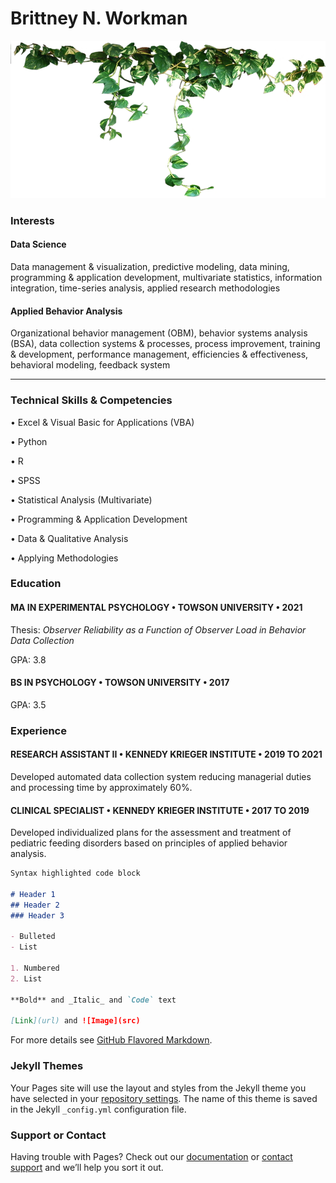 # Brittney N. Workman

![docs/plant-transparent-png-3.png](https://github.com/git-Jeriah/git-jeriah.github.io/blob/df2adadd38e491e7fd315b6a44b1ecc1dca7a2d7/docs/plant-transparent-png-3.png)


### **Interests**

#### Data Science
Data management & visualization, predictive modeling, data mining, programming & application development, multivariate statistics, information integration, time-series analysis, applied research methodologies

#### Applied Behavior Analysis
Organizational behavior management (OBM), behavior systems analysis (BSA), data collection systems & processes, process improvement, training & development, performance management, efficiencies & effectiveness, behavioral modeling, feedback system

<hr />

### **Technical Skills & Competencies**

•	Excel & Visual Basic for Applications (VBA)

•	Python

•	R

•	SPSS

•	Statistical Analysis (Multivariate)

•	Programming & Application Development

•	Data & Qualitative Analysis

•	Applying Methodologies



### **Education**

#### **MA IN EXPERIMENTAL PSYCHOLOGY • TOWSON UNIVERSITY • 2021**

Thesis: *Observer Reliability as a Function of Observer Load in Behavior Data Collection*

GPA: 3.8

#### **BS IN PSYCHOLOGY • TOWSON UNIVERSITY • 2017**

GPA: 3.5



### **Experience**

#### **RESEARCH ASSISTANT II • KENNEDY KRIEGER INSTITUTE • 2019 TO 2021**

Developed automated data collection system reducing managerial duties and processing time by approximately 60%.

#### **CLINICAL SPECIALIST • KENNEDY KRIEGER INSTITUTE • 2017 TO 2019**

Developed individualized plans for the assessment and treatment of pediatric feeding disorders based on principles of applied behavior analysis.




```markdown
Syntax highlighted code block

# Header 1
## Header 2
### Header 3

- Bulleted
- List

1. Numbered
2. List

**Bold** and _Italic_ and `Code` text

[Link](url) and ![Image](src)
```

For more details see [GitHub Flavored Markdown](https://guides.github.com/features/mastering-markdown/).

### Jekyll Themes

Your Pages site will use the layout and styles from the Jekyll theme you have selected in your [repository settings](https://github.com/git-Jeriah/git-jeriah.github.io/settings/pages). The name of this theme is saved in the Jekyll `_config.yml` configuration file.

### Support or Contact

Having trouble with Pages? Check out our [documentation](https://docs.github.com/categories/github-pages-basics/) or [contact support](https://support.github.com/contact) and we’ll help you sort it out.
